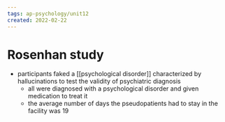 ```yaml
---
tags: ap-psychology/unit12 
created: 2022-02-22
---
```


# Rosenhan study

- participants faked a [[psychological disorder]] characterized by hallucinations to test the validity of psychiatric diagnosis
	- all were diagnosed with a psychological disorder and given medication to treat it
	- the average number of days the pseudopatients had to stay in the facility was 19 
